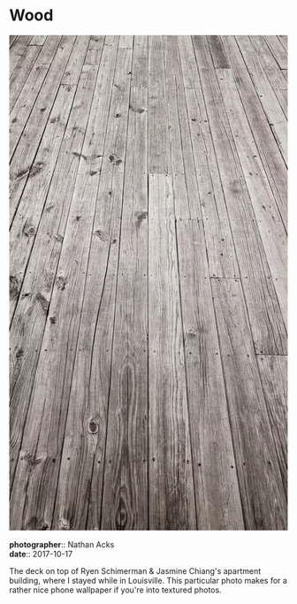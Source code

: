 # Wood

![A black-and-white photo of a weathered wooden deck](assets/2017-10-17-wood.webp)

**photographer**:: Nathan Acks  
**date**:: 2017-10-17

The deck on top of Ryen Schimerman & Jasmine Chiang's apartment building, where I stayed while in Louisville. This particular photo makes for a rather nice phone wallpaper if you're into textured photos.
